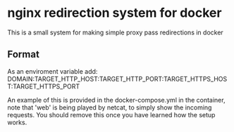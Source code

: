 # nginx redirection system for docker

This is a small system for making simple proxy pass redirections in docker

## Format

As an enviroment variable add: DOMAIN:TARGET_HTTP_HOST:TARGET_HTTP_PORT:TARGET_HTTPS_HOST:TARGET_HTTPS_PORT

An example of this is provided in the docker-compose.yml in the container, note that 'web' is being played
by netcat, to simply show the incoming requests. You should remove this once you have learned how the setup
works.
